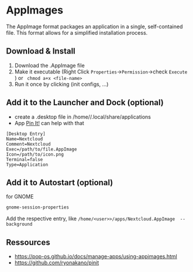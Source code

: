 # AppImages

The AppImage format packages an application in a single, self-contained file. This format allows for a simplified installation process.

## Download & Install
1. Download the .AppImage file
2. Make it executable (Right Click `Properties`->`Permission`->check `Execute` ) or `
chmod a+x <file-name>` 
1. Run it once by clicking (init configs, ...)

## Add it to the Launcher and Dock (optional)
- create a .desktop file in /home/<user>/.local/share/applications
- App [Pin It!](https://github.com/ryonakano/pinit) can help with that

```
[Desktop Entry]
Name=Nextcloud
Comment=Nextcloud
Exec=/path/to/file.AppImage
Icon=/path/to/icon.png
Terminal=false
Type=Application

```

## Add it to Autostart (optional)
for GNOME
```bash
gnome-session-properties
```

Add the respective entry, like `/home/<user>>/apps/Nextcloud.AppImage  --background`

## Ressources
- https://pop-os.github.io/docs/manage-apps/using-appimages.html
- https://github.com/ryonakano/pinit